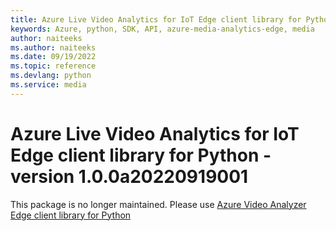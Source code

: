 ```yaml
---
title: Azure Live Video Analytics for IoT Edge client library for Python
keywords: Azure, python, SDK, API, azure-media-analytics-edge, media
author: naiteeks
ms.author: naiteeks
ms.date: 09/19/2022
ms.topic: reference
ms.devlang: python
ms.service: media
---
```

# Azure Live Video Analytics for IoT Edge client library for Python - version 1.0.0a20220919001 


This package is no longer maintained. Please use [Azure Video Analyzer Edge client library for Python](https://pypi.org/project/azure-media-videoanalyzer-edge)

